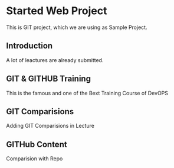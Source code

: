 # Started Web Project
This is GIT project, which we are using as Sample Project.

## Introduction
A lot of leactures are already submitted.

## GIT & GITHUB Training
This is the famous and one of the Bext Training Course of DevOPS

## GIT Comparisions
Adding GIT Comparisions in Lecture

## GITHub Content
Comparision with Repo

